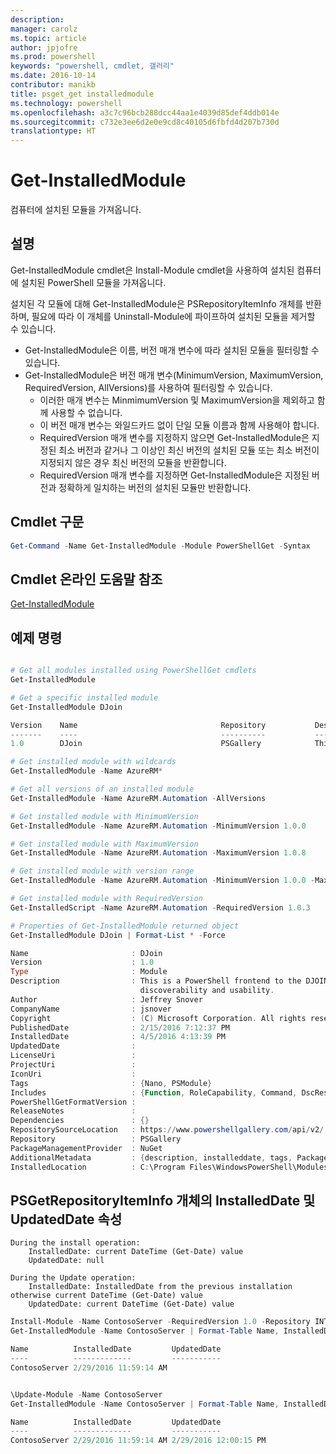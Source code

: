 ```yaml
---
description: 
manager: carolz
ms.topic: article
author: jpjofre
ms.prod: powershell
keywords: "powershell, cmdlet, 갤러리"
ms.date: 2016-10-14
contributor: manikb
title: psget_get installedmodule
ms.technology: powershell
ms.openlocfilehash: a3c7c96bcb288dcc44aa1e4039d85def4ddb014e
ms.sourcegitcommit: c732e3ee6d2e0e9cd8c40105d6fbfd4d207b730d
translationtype: HT
---
```

# <a name="get-installedmodule"></a>Get-InstalledModule

컴퓨터에 설치된 모듈을 가져옵니다.

## <a name="description"></a>설명

Get-InstalledModule cmdlet은 Install-Module cmdlet을 사용하여 설치된 컴퓨터에 설치된 PowerShell 모듈을 가져옵니다.

설치된 각 모듈에 대해 Get-InstalledModule은 PSRepositoryItemInfo 개체를 반환하며, 필요에 따라 이 개체를 Uninstall-Module에 파이프하여 설치된 모듈을 제거할 수 있습니다.

- Get-InstalledModule은 이름, 버전 매개 변수에 따라 설치된 모듈을 필터링할 수 있습니다.
- Get-InstalledModule은 버전 매개 변수(MinimumVersion, MaximumVersion, RequiredVersion, AllVersions)를 사용하여 필터링할 수 있습니다.
  - 이러한 매개 변수는 MinmimumVersion 및 MaximumVersion을 제외하고 함께 사용할 수 없습니다.
  - 이 버전 매개 변수는 와일드카드 없이 단일 모듈 이름과 함께 사용해야 합니다.
  - RequiredVersion 매개 변수를 지정하지 않으면 Get-InstalledModule은 지정된 최소 버전과 같거나 그 이상인 최신 버전의 설치된 모듈 또는 최소 버전이 지정되지 않은 경우 최신 버전의 모듈을 반환합니다. 
  - RequiredVersion 매개 변수를 지정하면 Get-InstalledModule은 지정된 버전과 정확하게 일치하는 버전의 설치된 모듈만 반환합니다.

## <a name="cmdlet-syntax"></a>Cmdlet 구문
```powershell
Get-Command -Name Get-InstalledModule -Module PowerShellGet -Syntax
```

## <a name="cmdlet-online-help-reference"></a>Cmdlet 온라인 도움말 참조

[Get-InstalledModule](http://go.microsoft.com/fwlink/?LinkId=526863)

## <a name="example-commands"></a>예제 명령

```powershell

# Get all modules installed using PowerShellGet cmdlets
Get-InstalledModule

# Get a specific installed module
Get-InstalledModule DJoin

Version    Name                                Repository           Description
-------    ----                                ----------           -----------
1.0        DJoin                               PSGallery            This is a PowerShell frontend to the DJOIN.exe c...

# Get installed module with wildcards
Get-InstalledModule -Name AzureRM*

# Get all versions of an installed module
Get-InstalledModule -Name AzureRM.Automation -AllVersions

# Get installed module with MinimumVersion
Get-InstalledModule -Name AzureRM.Automation -MinimumVersion 1.0.0

# Get installed module with MaximumVersion
Get-InstalledModule -Name AzureRM.Automation -MaximumVersion 1.0.8

# Get installed module with version range
Get-InstalledModule -Name AzureRM.Automation -MinimumVersion 1.0.0 -MaximumVersion 1.0.8

# Get installed module with RequiredVersion
Get-InstalledScript -Name AzureRM.Automation -RequiredVersion 1.0.3

# Properties of Get-InstalledModule returned object
Get-InstalledModule DJoin | Format-List * -Force

Name                       : DJoin
Version                    : 1.0
Type                       : Module
Description                : This is a PowerShell frontend to the DJOIN.exe command which provides better
                             discoverability and usability.
Author                     : Jeffrey Snover
CompanyName                : jsnover
Copyright                  : (C) Microsoft Corporation. All rights reserved.
PublishedDate              : 2/15/2016 7:12:37 PM
InstalledDate              : 4/5/2016 4:13:39 PM
UpdatedDate                :
LicenseUri                 :
ProjectUri                 :
IconUri                    :
Tags                       : {Nano, PSModule}
Includes                   : {Function, RoleCapability, Command, DscResource...}
PowerShellGetFormatVersion :
ReleaseNotes               :
Dependencies               : {}
RepositorySourceLocation   : https://www.powershellgallery.com/api/v2/
Repository                 : PSGallery
PackageManagementProvider  : NuGet
AdditionalMetadata         : {description, installeddate, tags, PackageManagementProvider...}
InstalledLocation          : C:\Program Files\WindowsPowerShell\Modules\DJoin\1.0

```



## <a name="installeddate-and-updateddate-properties-in-psgetrepositoryiteminfo-object"></a>PSGetRepositoryItemInfo 개체의 InstalledDate 및 UpdatedDate 속성

    During the install operation:
        InstalledDate: current DateTime (Get-Date) value
        UpdatedDate: null

    During the Update operation:
        InstalledDate: InstalledDate from the previous installation otherwise current DateTime (Get-Date) value
        UpdatedDate: current DateTime (Get-Date) value

```powershell
Install-Module -Name ContosoServer -RequiredVersion 1.0 -Repository INT
Get-InstalledModule -Name ContosoServer | Format-Table Name, InstalledDate, UpdatedDate

Name          InstalledDate         UpdatedDate
----          -------------         -----------
ContosoServer 2/29/2016 11:59:14 AM


\Update-Module -Name ContosoServer
Get-InstalledModule -Name ContosoServer | Format-Table Name, InstalledDate, UpdatedDate

Name          InstalledDate         UpdatedDate
----          -------------         -----------
ContosoServer 2/29/2016 11:59:14 AM 2/29/2016 12:00:15 PM
```


